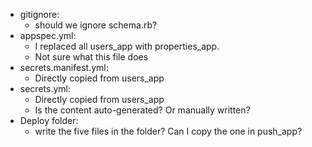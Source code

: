 - gitignore: 
  - should we ignore schema.rb?
- appspec.yml:
  - I replaced all users_app with properties_app.
  - Not sure what this file does
- secrets.manifest.yml:
  - Directly copied from users_app
- secrets.yml:
  - Directly copied from users_app
  - Is the content auto-generated? Or manually written?
- Deploy folder:
  - write the five files in the folder? Can I copy the one in push_app?

